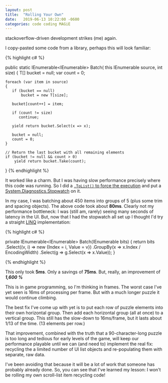 ```yaml
---
layout: post
title:  "Rolling Your Own"
date:   2019-06-13 10:22:00 -0600
categories: code coding MAGiE
---
```


stackoverflow-driven development strikes (me) again.

I copy-pasted some code from a library, perhaps this will look familiar:


{% highlight c# %}

public static IEnumerable<IEnumerable<T>> Batch<T>(
        this IEnumerable<T> source, int size)
{
    T[] bucket = null;
    var count = 0;

    foreach (var item in source)
    {
       if (bucket == null)
           bucket = new T[size];

       bucket[count++] = item;

       if (count != size)                
          continue;

       yield return bucket.Select(x => x);

       bucket = null;
       count = 0;
    }

    // Return the last bucket with all remaining elements
    if (bucket != null && count > 0)            
        yield return bucket.Take(count);            
}
{% endhighlight %}

It worked like a charm.
But I was having slow performance precisely where this code was running.
So I did a [`.ToList()` to force the execution](https://stackoverflow.com/questions/1064043/force-linq-to-not-delay-execution) and put a [System.Diagnostics.Stopwatch](https://docs.microsoft.com/en-us/dotnet/api/system.diagnostics.stopwatch?view=netframework-4.8) on it.

In my case, I was batching about 450 items into groups of 5 (plus some trim and spacing objects).
The above code took about **80ms**.
Clearly not my performance bottleneck: I was (still am, rarely) seeing many seconds of latency in the UI.
But, now that I had the stopwatch all set up I thought I'd try a straight [LINQ](https://docs.microsoft.com/en-us/dotnet/csharp/programming-guide/concepts/linq/) implementation:

{% highlight c# %}

private IEnumerable<IEnumerable<char>> Batch(IEnumerable<char> bits)
{
    return bits
        .Select((v, i) => new {Index = i, Value = v})
        .GroupBy(x => x.Index / EncodingWidth)
        .Select(g => g.Select(x => x.Value));
}

{% endhighlight %}

This only took **5ms**. Only a savings of **75ms**. But, really, an improvement of ***1,600 %***

This is in game programming, so I'm thinking in frames. The worst case I've yet seen is 16ms of processing per frame. But with a much longer puzzle it would continue climbing.

The best fix I've come up with yet is to put each row of puzzle elements into their own horizontal group. Then add each horizontal group (all at once) to a vertical group. This still has the slow-down to 16ms/frame, but it lasts about 1/13 of the time. (13 elements per row.)

That improvement, combined with the truth that a 90-character-long puzzle is too long and tedious for early levels of the game, will keep our performance playable until we can (and need to) implement the real fix: recycling the a limited number of UI list objects and re-populating them with separate, raw data.

I've been avoiding that because it will be a lot of work that someone has probably already done. So, you can see that I've learned my lesson: I won't be rolling my own scroll-list item recycling code!
